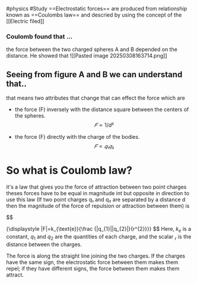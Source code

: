 #physics #Study 
==Electrostatic forces== are produced from relationship known as ==Coulombs law== and descried by using the concept of the [[Electric filed]] 

### **Coulomb found that …**
the force between the two charged spheres A and B depended on the distance.
He showed that
![[Pasted image 20250308163714.png]]

## Seeing from figure A and B we can understand that..
that means two attributes that change that can effect the force which are
- the force (F) inversely with the distance square between the centers of the spheres.
$$
 𝐹 ∝ 1/ d² 
$$

- the force (F) directly with the charge of the bodies.
$$
𝐹 ∝ 𝑞₁  𝑞₂
$$
# So what is Coulomb law?
it's a law that gives you the force of attraction between two point charges theses forces have to be equal in magnitude int but opposite in direction to use this law
(If two point charges q₁ and q₂ are separated by a distance d then the magnitude of
the force of repulsion or attraction between them) is

$$
  
{\displaystyle |F|=k_{\text{e}}{\frac {|q_{1}||q_{2}|}{r^{2}}}}
$$
Here, $k_e$ is a constant, $q_1$ and $q_2$ are the quantities of each charge, and the scalar $_r$ is the distance between the charges.

The force is along the straight line joining the two charges. If the charges have the same sign, the electrostatic force between them makes them repel; if they have different signs, the force between them makes them attract.
